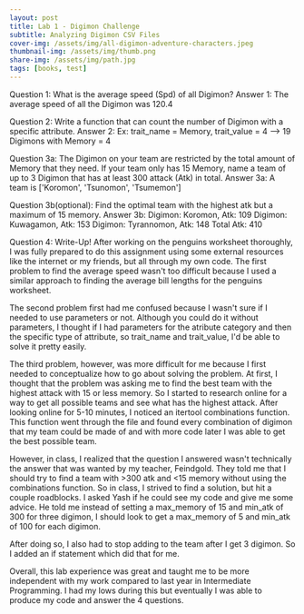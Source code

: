 ```yaml
---
layout: post
title: Lab 1 - Digimon Challenge
subtitle: Analyzing Digimon CSV Files
cover-img: /assets/img/all-digimon-adventure-characters.jpeg
thumbnail-img: /assets/img/thumb.png
share-img: /assets/img/path.jpg
tags: [books, test]
---
```

Question 1: What is the average speed (Spd) of all Digimon?
Answer 1: The average speed of all the Digimon was 120.4

Question 2: Write a function that can count the number of Digimon with a specific attribute.
Answer 2: Ex: trait_name = Memory, trait_value = 4 --> 19 Digimons with Memory = 4

Question 3a: The Digimon on your team are restricted by the total amount of Memory that they need. If your team only has 15 Memory, name a team of up to 3 Digimon that has at least 300 attack (Atk) in total.
Answer 3a: A team is ['Koromon', 'Tsunomon', 'Tsumemon']

Question 3b(optional): Find the optimal team with the highest atk but a maximum of 15 memory.
Answer 3b: 
Digimon: Koromon, Atk: 109
Digimon: Kuwagamon, Atk: 153
Digimon: Tyrannomon, Atk: 148
Total Atk: 410

Question 4: Write-Up!
After working on the penguins worksheet thoroughly, I was fully prepared to do this assignment using some external resources like the internet or my friends, but all through my own code. The first problem to find the average speed wasn't too difficult because I used a similar approach to finding the average bill lengths for the penguins worksheet. 

The second problem first had me confused because I wasn't sure if I needed to use parameters or not. Although you could do it without parameters, I thought if I had parameters for the atribute category and then the specific type of attribute, so trait_name and trait_value, I'd be able to solve it pretty easily.

The third problem, however, was more difficult for me because I first needed to conceptualize how to go about solving the problem. At first, I thought that the problem was asking me to find the best team with the highest attack with 15 or less memory. So I started to research online for a way to get all possible teams and see what has the highest attack. After looking online for 5-10 minutes, I noticed an itertool combinations function. This function went through the file and found every combination of digimon that my team could be made of and with more code later I was able to get the best possible team.

However, in class, I realized that the question I answered wasn't technically the answer that was wanted by my teacher, Feindgold. They told me that I should try to find a team with >300 atk and <15 memory without using the combinations function. So in class, I strived to find a solution, but hit a couple roadblocks. I asked Yash if he could see my code and give me some advice. He told me instead of setting a max_memory of 15 and min_atk of 300 for three digimon, I should look to get a max_memory of 5 and min_atk of 100 for each digimon.

After doing so, I also had to stop adding to the team after I get 3 digimon. So I added an if statement which did that for me.

Overall, this lab experience was great and taught me to be more independent with my work compared to last year in Intermediate Programming. I had my lows during this but eventually I was able to produce my code and answer the 4 questions.
